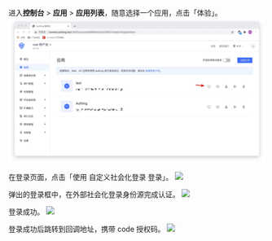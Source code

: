 <IntegrationDetailCard title="测试连接">

进入**控制台** > **应用** > **应用列表**，随意选择一个应用，点击「体验」。
![](./images/demo-test.jpg)

在登录页面，点击「使用 自定义社会化登录 登录」。
![](https://cdn.authing.cn/docs/20201110234610.png)

弹出的登录框中，在外部社会化登录身份源完成认证。
![](https://cdn.authing.cn/docs/20201110234822.png)

登录成功。
![](https://cdn.authing.cn/docs/20201110234954.png)

登录成功后跳转到回调地址，携带 code 授权码。
![](https://cdn.authing.cn/docs/20201029205926.png)

</IntegrationDetailCard>